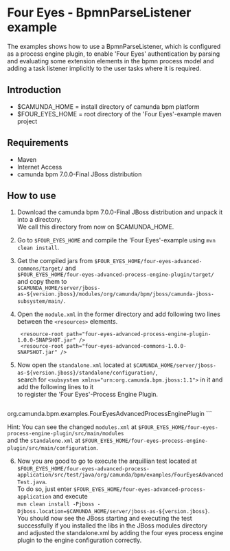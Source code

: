 Four Eyes - BpmnParseListener example
===================================

The examples shows how to use a BpmnParseListener, which is configured as a process engine plugin, to
enable 'Four Eyes' authentication by parsing and evaluating some extension elements in the bpmn process model
and adding a task listener implicitly to the user tasks where it is required.

Introduction
------------

* $CAMUNDA_HOME = install directory of camunda bpm platform
* $FOUR_EYES_HOME = root directory of the 'Four Eyes'-example maven project

Requirements
------------

* Maven
* Internet Access
* camunda bpm 7.0.0-Final JBoss distribution

How to use
----------

1. Download the camunda bpm 7.0.0-Final JBoss distribution and unpack it into a directory.  
   We call this directory from now on $CAMUNDA_HOME.
2. Go to ```$FOUR_EYES_HOME``` and compile the 'Four Eyes'-example using ```mvn clean install```.
3. Get the compiled jars from ```$FOUR_EYES_HOME/four-eyes-advanced-commons/target/``` and  
   ```$FOUR_EYES_HOME/four-eyes-advanced-process-engine-plugin/target/``` and copy them to  
   ```$CAMUNDA_HOME/server/jboss-as-${version.jboss}/modules/org/camunda/bpm/jboss/camunda-jboss-subsystem/main/```.
4. Open the ```module.xml``` in the former directory and add following two lines between the ```<resources>``` elements.  


        <resource-root path="four-eyes-advanced-process-engine-plugin-1.0.0-SNAPSHOT.jar" />
        <resource-root path="four-eyes-advanced-commons-1.0.0-SNAPSHOT.jar" />


5. Now open the ```standalone.xml``` located at ```$CAMUNDA_HOME/server/jboss-as-${version.jboss}/standalone/configuration/```,  
   search for ```<subsystem xmlns="urn:org.camunda.bpm.jboss:1.1">``` in it and add the following lines to it  
   to register the 'Four Eyes'-Process Engine Plugin.  

    ```xml
<subsystem xmlns="urn:org.camunda.bpm.jboss:1.1">
  <process-engines>
    <process-engine>
      <plugins>
        <plugin>
          <class>
            org.camunda.bpm.examples.FourEyesAdvancedProcessEnginePlugin
          </class>
        </plugin>
       </plugins>
    <process-engine>
  <process-engines>
</subsystem>
    ```

   Hint: You can see the changed ```modules.xml``` at ```$FOUR_EYES_HOME/four-eyes-process-engine-plugin/src/main/modules```  
         and the ```standalone.xml``` at ```$FOUR_EYES_HOME/four-eyes-process-engine-plugin/src/main/configuration```.

6. Now you are good to go to execute the arquillian test located at  
   ```$FOUR_EYES_HOME/four-eyes-advanced-process-application/src/test/java/org/camunda/bpm/examples/FourEyesAdvancedTest.java```.  
   To do so, just enter ```$FOUR_EYES_HOME/four-eyes-advanced-process-application``` and execute  
   ```mvn clean install -Pjboss -Djboss.location=$CAMUNDA_HOME/server/jboss-as-${version.jboss}```.  
   You should now see the JBoss starting and executing the test successfully if you installed the libs in the JBoss modules directory  
   and adjusted the standalone.xml by adding the four eyes process engine plugin to the engine configuration correctly.  